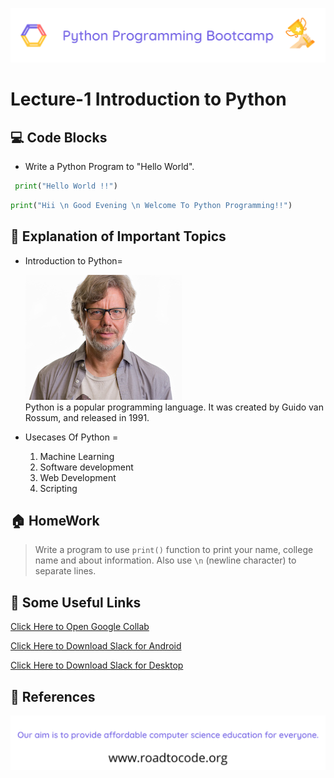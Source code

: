 <!-- HEADER -->
<p align="center">
  <img  src="./../assets/header.png" />
</p>

# Lecture-1 Introduction to Python

## 💻 Code Blocks

- Write a Python Program to "Hello World".

```python
 print("Hello World !!")
```

```python
print("Hii \n Good Evening \n Welcome To Python Programming!!")
```

## 🧠 Explanation of Important Topics

- Introduction to Python= <br>
    <!-- Image -->

  ![GuidoVanRossumImage](guido-vann-rossum.jpg)<br>
  Python is a popular programming language. It was created by Guido van Rossum, and released in 1991.

- Usecases Of Python = <br>
  1.  Machine Learning
  2.  Software development
  3.  Web Development
  4.  Scripting

## 🏠 HomeWork

> Write a program to use `print()` function to print your name, college name and about information. Also use `\n` (newline character) to separate lines.

## 🔗 Some Useful Links

  [Click Here to Open Google Collab](https://colab.research.google.com)

  [Click Here to Download Slack for Android](https://play.google.com/store/apps/details?id=com.Slack)

  [Click Here to Download Slack for Desktop](https://slack.com/intl/en-in/downloads/windows)

## 📖 References

<!-- FOOTER -->
<p align="center">
  <img  src="./../assets/footer.png" />
</p>
